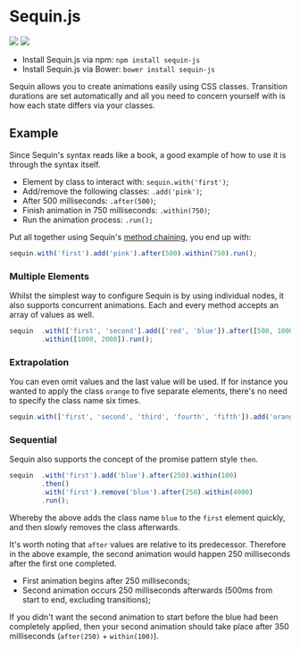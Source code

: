 Sequin.js
=====

<img src="https://cdn1.iconfinder.com/data/icons/toys/128/teddy_bear_toy_6.png" />

<img src="https://badge.fury.io/js/sequin-js.png" />

* Install Sequin.js via npm: `npm install sequin-js`
* Install Sequin.js via Bower: `bower install sequin-js`

Sequin allows you to create animations easily using CSS classes. Transition durations are set automatically and all you need to concern yourself with is how each state differs via your classes.

Example
------

Since Sequin's syntax reads like a book, a good example of how to use it is through the syntax itself.

 * Element by class to interact with: `sequin.with('first')`;
 * Add/remove the following classes: `.add('pink')`;
 * After 500 milliseconds: `.after(500)`;
 * Finish animation in 750 milliseconds: `.within(750)`;
 * Run the animation process: `.run();`

Put all together using Sequin's <a href="http://en.wikipedia.org/wiki/Method_chaining" target="_blank">method chaining</a>, you end up with:

```javascript
sequin.with('first').add('pink').after(500).within(750).run();
```

<h3>Multiple Elements</h3>

Whilst the simplest way to configure Sequin is by using individual nodes, it also supports concurrent animations. Each and every method accepts an array of values as well.

```javascript
sequin  .with(['first', 'second'].add(['red', 'blue']).after([500, 1000])
        .within([1000, 2000]).run();
```

<h3>Extrapolation</h3>

You can even omit values and the last value will be used. If for instance you wanted to apply the class `orange` to five separate elements, there's no need to specify the class name six times.

```javascript
sequin.with(['first', 'second', 'third', 'fourth', 'fifth']).add('orange');
```

<h3>Sequential</h3>

Sequin also supports the concept of the promise pattern style `then`.

```javascript
sequin  .with('first').add('blue').after(250).within(100)
        .then()
        .with('first').remove('blue').after(250).within(4000)
        .run();
```

Whereby the above adds the class name `blue` to the `first` element quickly, and then slowly removes the class afterwards.

It's worth noting that `after` values are relative to its predecessor. Therefore in the above example, the second animation would happen 250 milliseconds after the first one completed.

* First animation begins after 250 milliseconds;
* Second animation occurs 250 milliseconds afterwards (500ms from start to end, excluding transitions);

If you didn't want the second animation to start before the blue had been completely applied, then your second animation should take place after 350 milliseconds (`after(250)` + `within(100)`).